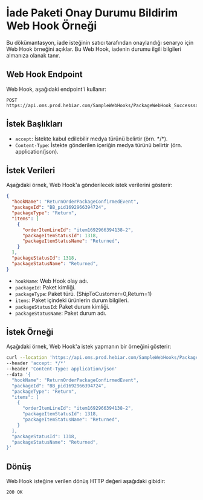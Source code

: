 # İade Paketi Onay Durumu Bildirim Web Hook Örneği

Bu dökümantasyon, iade isteğinin satıcı tarafından onaylandığı senaryo için Web Hook örneğini açıklar. Bu Web Hook, iadenin durumu ilgili bilgileri almanıza olanak tanır.

## Web Hook Endpoint

Web Hook, aşağıdaki endpoint'i kullanır:

```plaintext
POST https://api.oms.prod.hebiar.com/SampleWebHooks/PackageWebHook_Successsample
```

## İstek Başlıkları

- `accept`: İstekte kabul edilebilir medya türünü belirtir (örn. \*/\*).
- `Content-Type`: İstekte gönderilen içeriğin medya türünü belirtir (örn. application/json).

## İstek Verileri

Aşağıdaki örnek, Web Hook'a gönderilecek istek verilerini gösterir:

```json
{
  "hookName": "ReturnOrderPackageConfirmedEvent",
  "packageId": "BB_pid1692966394724",
  "packageType": "Return",
  "items": [
    {
      "orderItemLineId": "item1692966394138-2",
      "packageItemStatusId": 1318,
      "packageItemStatusName": "Returned",      
    }
  ],
  "packageStatusId": 1318,
  "packageStatusName": "Returned",  
}
```

- `hookName`: Web Hook olay adı.
- `packageId`: Paket kimliği.
- `packageType`: Paket türü. (ShipToCustomer=0,Return=1)
- `items`: Paket içindeki ürünlerin durum bilgileri.
- `packageStatusId`: Paket durum kimliği.
- `packageStatusName`: Paket durum adı.

## İstek Örneği

Aşağıdaki örnek, Web Hook'a istek yapmanın bir örneğini gösterir:

```bash
curl --location 'https://api.oms.prod.hebiar.com/SampleWebHooks/PackageWebHook_Successsample' 
--header 'accept: */*' 
--header 'Content-Type: application/json' 
--data '{
  "hookName": "ReturnOrderPackageConfirmedEvent",
  "packageId": "BB_pid1692966394724",
  "packageType": "Return",
  "items": [
    {
      "orderItemLineId": "item1692966394138-2",
      "packageItemStatusId": 1318,
      "packageItemStatusName": "Returned",      
    }
  ],
  "packageStatusId": 1318,
  "packageStatusName": "Returned",  
}'
```

## Dönüş

Web Hook isteğine verilen dönüş HTTP değeri aşağıdaki gibidir:

```plaintext
200 OK
```
